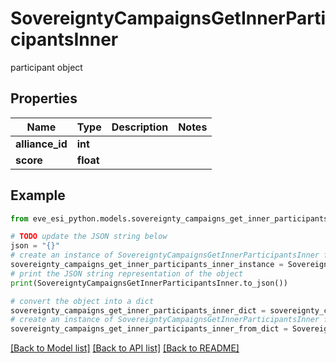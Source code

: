 # SovereigntyCampaignsGetInnerParticipantsInner

participant object

## Properties

Name | Type | Description | Notes
------------ | ------------- | ------------- | -------------
**alliance_id** | **int** |  | 
**score** | **float** |  | 

## Example

```python
from eve_esi_python.models.sovereignty_campaigns_get_inner_participants_inner import SovereigntyCampaignsGetInnerParticipantsInner

# TODO update the JSON string below
json = "{}"
# create an instance of SovereigntyCampaignsGetInnerParticipantsInner from a JSON string
sovereignty_campaigns_get_inner_participants_inner_instance = SovereigntyCampaignsGetInnerParticipantsInner.from_json(json)
# print the JSON string representation of the object
print(SovereigntyCampaignsGetInnerParticipantsInner.to_json())

# convert the object into a dict
sovereignty_campaigns_get_inner_participants_inner_dict = sovereignty_campaigns_get_inner_participants_inner_instance.to_dict()
# create an instance of SovereigntyCampaignsGetInnerParticipantsInner from a dict
sovereignty_campaigns_get_inner_participants_inner_from_dict = SovereigntyCampaignsGetInnerParticipantsInner.from_dict(sovereignty_campaigns_get_inner_participants_inner_dict)
```
[[Back to Model list]](../README.md#documentation-for-models) [[Back to API list]](../README.md#documentation-for-api-endpoints) [[Back to README]](../README.md)


